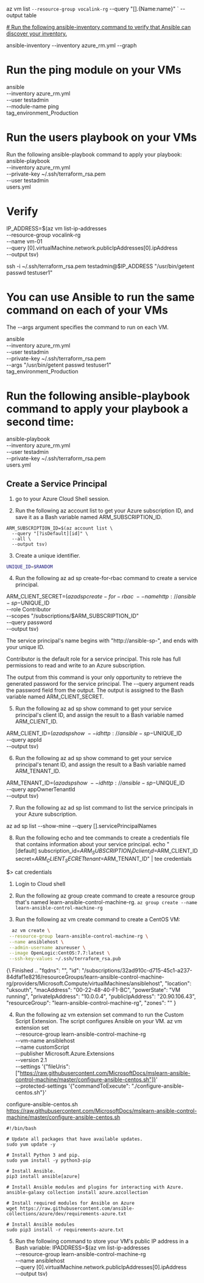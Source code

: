 az vm list `
  --resource-group vocalink-rg `
  --query "[].{Name:name}" `
  --output table

[# Run the following ansible-inventory command to verify that Ansible can discover your inventory.](https://github.com/ansible/ansible/blob/stable-2.9/lib/ansible/plugins/inventory/azure_rm.py)

ansible-inventory --inventory azure_rm.yml --graph




# Run the ping module on your VMs
ansible \
--inventory azure_rm.yml \
--user testadmin \
--module-name ping \
tag_environment_Production
  
# Run the users playbook on your VMs
Run the following ansible-playbook command to apply your playbook:
ansible-playbook \
--inventory azure_rm.yml \
--private-key ~/.ssh/terraform_rsa.pem \
--user testadmin \
users.yml 
 
 # Verify
 IP_ADDRESS=$(az vm list-ip-addresses \
  --resource-group vocalink-rg \
  --name vm-01 \
  --query [0].virtualMachine.network.publicIpAddresses[0].ipAddress \
  --output tsv)

  ssh -i ~/.ssh/terraform_rsa.pem testadmin@$IP_ADDRESS "/usr/bin/getent passwd testuser1"

  # You can use Ansible to run the same command on each of your VMs
  The --args argument specifies the command to run on each VM.

  ansible \
  --inventory azure_rm.yml \
  --user testadmin \
  --private-key ~/.ssh/terraform_rsa.pem \
  --args "/usr/bin/getent passwd testuser1" \
  tag_environment_Production

  # Run the following ansible-playbook command to apply your playbook a second time:
  ansible-playbook \
  --inventory azure_rm.yml \
  --user testadmin \
  --private-key ~/.ssh/terraform_rsa.pem \
  users.yml


## Create a Service Principal

1. go to your Azure Cloud Shell session.
   
2. Run the following az account list to get your Azure subscription ID, and save it as a Bash variable named ARM_SUBSCRIPTION_ID.

```
ARM_SUBSCRIPTION_ID=$(az account list \
  --query "[?isDefault][id]" \
  --all \
  --output tsv)
```
3. Create a unique identifier.

```Bash
UNIQUE_ID=$RANDOM
```

4. Run the following az ad sp create-for-rbac command to create a service principal.

ARM_CLIENT_SECRET=$(az ad sp create-for-rbac \
  --name http://ansible-sp-$UNIQUE_ID \
  --role Contributor \
  --scopes "/subscriptions/$ARM_SUBSCRIPTION_ID" \
  --query password \
  --output tsv)

The service principal's name begins with "http://ansible-sp-", and ends with your unique ID.

Contributor is the default role for a service principal. This role has full permissions to read and write to an Azure subscription.

The output from this command is your only opportunity to retrieve the generated password for the service principal. The --query argument reads the password field from the output. The output is assigned to the Bash variable named ARM_CLIENT_SECRET.


5. Run the following az ad sp show command to get your service principal's client ID, and assign the result to a Bash variable named ARM_CLIENT_ID.


ARM_CLIENT_ID=$(az ad sp show \
  --id http://ansible-sp-$UNIQUE_ID \
  --query appId \
  --output tsv)

6. Run the following az ad sp show command to get your service principal's tenant ID, and assign the result to a Bash variable named ARM_TENANT_ID.

ARM_TENANT_ID=$(az ad sp show \
  --id http://ansible-sp-$UNIQUE_ID \
  --query appOwnerTenantId \
  --output tsv)

7. Run the following az ad sp list command to list the service principals in your Azure subscription.
   
az ad sp list --show-mine --query [].servicePrincipalNames

8. Run the following echo and tee commands to create a credentials file that contains information about your service principal.
echo "\
[default]
subscription_id=$ARM_SUBSCRIPTION_ID
client_id=$ARM_CLIENT_ID
secret=$ARM_CLIENT_SECRET
tenant=$ARM_TENANT_ID" | tee credentials

$> cat credentials


1. Login to Cloud shell 
   
2. Run the following az group create command to create a resource group that's named learn-ansible-control-machine-rg.
   `az group create --name learn-ansible-control-machine-rg`

3. Run the following az vm create command to create a CentOS VM:

```bash
  az vm create \
 --resource-group learn-ansible-control-machine-rg \
 --name ansiblehost \
 --admin-username azureuser \
 --image OpenLogic:CentOS:7.7:latest \
 --ssh-key-values ~/.ssh/terraform_rsa.pub
```

{\ Finished ..
  "fqdns": "",
  "id": "/subscriptions/32ad910c-d715-45c1-a237-84dfaf1e8216/resourceGroups/learn-ansible-control-machine-rg/providers/Microsoft.Compute/virtualMachines/ansiblehost",
  "location": "uksouth",
  "macAddress": "00-22-48-40-F1-BC",
  "powerState": "VM running",
  "privateIpAddress": "10.0.0.4",
  "publicIpAddress": "20.90.106.43",
  "resourceGroup": "learn-ansible-control-machine-rg",
  "zones": ""
}


4. Run the following az vm extension set command to run the Custom Script Extension. The script configures Ansible on your VM.
az vm extension set \
  --resource-group learn-ansible-control-machine-rg \
  --vm-name ansiblehost \
  --name customScript \
  --publisher Microsoft.Azure.Extensions \
  --version 2.1 \
  --settings '{"fileUris":["https://raw.githubusercontent.com/MicrosoftDocs/mslearn-ansible-control-machine/master/configure-ansible-centos.sh"]}' \
  --protected-settings '{"commandToExecute": "./configure-ansible-centos.sh"}'


  configure-ansible-centos.sh
  https://raw.githubusercontent.com/MicrosoftDocs/mslearn-ansible-control-machine/master/configure-ansible-centos.sh

```shell
#!/bin/bash

# Update all packages that have available updates.
sudo yum update -y

# Install Python 3 and pip.
sudo yum install -y python3-pip

# Install Ansible.
pip3 install ansible[azure]

# Install Ansible modules and plugins for interacting with Azure.
ansible-galaxy collection install azure.azcollection

# Install required modules for Ansible on Azure
wget https://raw.githubusercontent.com/ansible-collections/azure/dev/requirements-azure.txt

# Install Ansible modules
sudo pip3 install -r requirements-azure.txt

```

5. Run the following command to store your VM's public IP address in a Bash variable:
   IPADDRESS=$(az vm list-ip-addresses \
  --resource-group learn-ansible-control-machine-rg \
  --name ansiblehost \
  --query [0].virtualMachine.network.publicIpAddresses[0].ipAddress \
  --output tsv)